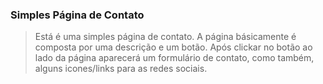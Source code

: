 ### Simples Página de Contato

>Está é uma simples página de contato. A página básicamente é composta por uma
>descrição e um botão. Após clickar no botão ao lado da página aparecerá um formulário
>de contato, como também, alguns icones/links para as redes sociais.
